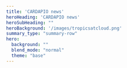 ```yaml
---
title: 'CARDAPIO news'
heroHeading: 'CARDAPIO news'
heroSubHeading: "" 
heroBackground: '/images/tropicsatcloud.png'
summary_type: "summary-row"
hero:
  background: ""
  blend_mode: "normal"
  theme: "base"
---
```

